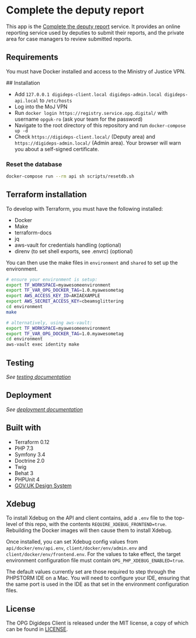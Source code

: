 # Complete the deputy report

This app is the [Complete the deputy report][service] service. It provides an online reporting service used by deputies to submit their reports, and the private area for case managers to review submitted reports.

## Requirements

You must have Docker installed and access to the Ministry of Justice VPN.

## Installation

- Add `127.0.0.1 digideps-client.local digideps-admin.local digideps-api.local` to `/etc/hosts`
- Log into the MoJ VPN
- Run `docker login https://registry.service.opg.digital/` with username `opguk-ro` (ask your team for the password)
- Navigate to the root directory of this repository and run `docker-compose up -d`
- Check `https://digideps-client.local/` (Deputy area) and `https://digideps-admin.local/` (Admin area). Your browser will warn you about a self-signed certificate.

### Reset the database

```sh
docker-compose run --rm api sh scripts/resetdb.sh
```

## Terraform installation

To develop with Terraform, you must have the following installed:

- Docker
- Make
- terraform-docs
- jq
- aws-vault for credentials handling (optional)
- direnv (to set shell exports, see .envrc) (optional)

You can then use the make files in `environment` and `shared` to set up the environment.

```bash
# ensure your environment is setup:
export TF_WORKSPACE=myawesomeenvironment
export TF_VAR_OPG_DOCKER_TAG=1.0.myawesometag
export AWS_ACCESS_KEY_ID=AKIAEXAMPLE
export AWS_SECRET_ACCESS_KEY=cbeamsglittering
cd environment
make

# alternatively, using aws-vault:
export TF_WORKSPACE=myawesomeenvironment
export TF_VAR_OPG_DOCKER_TAG=1.0.myawesometag
cd environment
aws-vault exec identity make
```

## Testing

_See [testing documentation](docs/TESTING.md)_

## Deployment

_See [deployment documentation](docs/DEPLOYMENT.md)_

## Built with

- Terraform 0.12
- PHP 7.3
- Symfony 3.4
- Doctrine 2.0
- Twig
- Behat 3
- PHPUnit 4
- [GOV.UK Design System](https://design-system.service.gov.uk/)

## Xdebug

To install Xdebug on the API and client contains, add a `.env` file to the top-level of this repo, with the contents `REQUIRE_XDEBUG_FRONTEND=true`. Rebuilding the Docker images will then cause them to install Xdebug.

Once installed, you can set Xdebug config values from `api/docker/env/api.env`, `client/docker/env/admin.env` and `client/docker/env/frontend.env`. For the values to take effect, the target environment configuration file must contain `OPG_PHP_XDEBUG_ENABLED=true`.

The default values currently set are those required to step through the PHPSTORM IDE on a Mac. You will need to configure your IDE, ensuring that the same port is used in the IDE as that set in the environment configuration files.

## License

The OPG Digideps Client is released under the MIT license, a copy of which can be found in [LICENSE](LICENSE).

[repo-api]: https://github.com/ministryofjustice/opg-digi-deps-api
[repo-infra]: https://github.com/ministryofjustice/digideps-infrastructure
[repo-docker]: https://github.com/ministryofjustice/opg-digi-deps-docker
[service]: https://complete-deputy-report.service.gov.uk/

